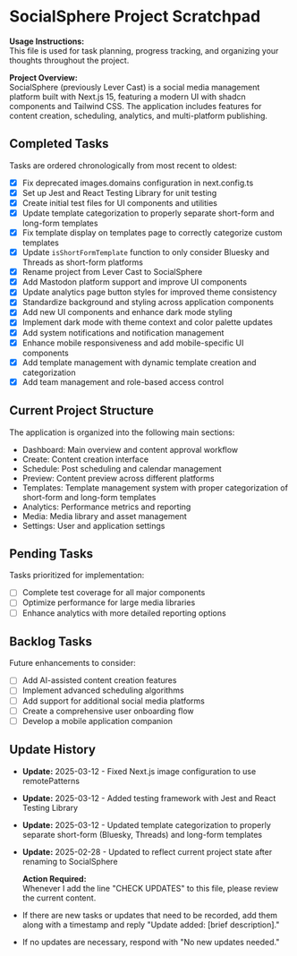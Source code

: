 # SocialSphere Project Scratchpad

**Usage Instructions:**  
 This file is used for task planning, progress tracking, and organizing your thoughts throughout the project.

**Project Overview:**  
 SocialSphere (previously Lever Cast) is a social media management platform built with Next.js 15, featuring a modern UI with shadcn components and Tailwind CSS. The application includes features for content creation, scheduling, analytics, and multi-platform publishing.

## Completed Tasks

Tasks are ordered chronologically from most recent to oldest:

- [x] Fix deprecated images.domains configuration in next.config.ts
- [x] Set up Jest and React Testing Library for unit testing
- [x] Create initial test files for UI components and utilities
- [x] Update template categorization to properly separate short-form and long-form templates
- [x] Fix template display on templates page to correctly categorize custom templates
- [x] Update `isShortFormTemplate` function to only consider Bluesky and Threads as short-form platforms
- [x] Rename project from Lever Cast to SocialSphere
- [x] Add Mastodon platform support and improve UI components
- [x] Update analytics page button styles for improved theme consistency
- [x] Standardize background and styling across application components
- [x] Add new UI components and enhance dark mode styling
- [x] Implement dark mode with theme context and color palette updates
- [x] Add system notifications and notification management
- [x] Enhance mobile responsiveness and add mobile-specific UI components
- [x] Add template management with dynamic template creation and categorization
- [x] Add team management and role-based access control

## Current Project Structure

The application is organized into the following main sections:

- Dashboard: Main overview and content approval workflow
- Create: Content creation interface
- Schedule: Post scheduling and calendar management
- Preview: Content preview across different platforms
- Templates: Template management system with proper categorization of short-form and long-form templates
- Analytics: Performance metrics and reporting
- Media: Media library and asset management
- Settings: User and application settings

## Pending Tasks

Tasks prioritized for implementation:

- [ ] Complete test coverage for all major components
- [ ] Optimize performance for large media libraries
- [ ] Enhance analytics with more detailed reporting options

## Backlog Tasks

Future enhancements to consider:

- [ ] Add AI-assisted content creation features
- [ ] Implement advanced scheduling algorithms
- [ ] Add support for additional social media platforms
- [ ] Create a comprehensive user onboarding flow
- [ ] Develop a mobile application companion

## Update History

- **Update:** 2025-03-12 - Fixed Next.js image configuration to use remotePatterns
- **Update:** 2025-03-12 - Added testing framework with Jest and React Testing Library
- **Update:** 2025-03-12 - Updated template categorization to properly separate short-form (Bluesky, Threads) and long-form templates
- **Update:** 2025-02-28 - Updated to reflect current project state after renaming to SocialSphere

  **Action Required:**  
  Whenever I add the line "CHECK UPDATES" to this file, please review the current content.

- If there are new tasks or updates that need to be recorded, add them along with a timestamp and reply "Update added: [brief description]."
- If no updates are necessary, respond with "No new updates needed."
